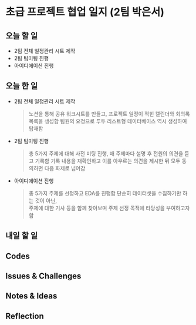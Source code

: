 # 초급 프로젝트 협업 일지 (2팀 박은서)

## 오늘 할 일
* 2팀 전체 일정관리 시트 제작
* 2팀 팀미팅 진행
* 아이디에이션 진행
## 오늘 한 일
* 2팀 전체 일정관리 시트 제작
  > 노션을 통해 공유 워크시트를 만들고, 프로젝트 일정이 적힌 캘린더와 회의록 목록을 생성함
  > 팀원의 요청으로 투두 리스트형 데이터베이스 역시 생성하여 탑재함
* 2팀 팀미팅 진행
  > 총 5가지 주제에 대해 사전 미팅 진행, 매 주제마다 설명 후 전원의 의견을 듣고 기록함
  > 기록 내용을 재확인하고 이를 아우르는 의견을 제시한 뒤 모두 동의하면 다음 화제로 넘어감
* 아이디에이션 진행
  > 총 5가지 주제를 선정하고 EDA를 진행함
  > 단순히 데이터셋을 수집하기만 하는 것이 아닌,\
    주제에 대한 기사 등을 함께 찾아보며 주제 선정 목적에 타당성을 부여하고자 함
## 내일 할 일

## Codes

## Issues & Challenges

## Notes & Ideas

## Reflection
